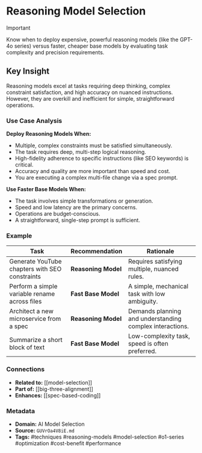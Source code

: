 # Reasoning Model Selection

> [!IMPORTANT]
> Know when to deploy expensive, powerful reasoning models (like the GPT-4o series) versus faster, cheaper base models by evaluating task complexity and precision requirements.

## Key Insight
Reasoning models excel at tasks requiring deep thinking, complex constraint satisfaction, and high accuracy on nuanced instructions. However, they are overkill and inefficient for simple, straightforward operations.

### Use Case Analysis

**Deploy Reasoning Models When:**
- Multiple, complex constraints must be satisfied simultaneously.
- The task requires deep, multi-step logical reasoning.
- High-fidelity adherence to specific instructions (like SEO keywords) is critical.
- Accuracy and quality are more important than speed and cost.
- You are executing a complex multi-file change via a spec prompt.

**Use Faster Base Models When:**
- The task involves simple transformations or generation.
- Speed and low latency are the primary concerns.
- Operations are budget-conscious.
- A straightforward, single-step prompt is sufficient.

### Example
| Task                                           | Recommendation          | Rationale                                    |
| ---------------------------------------------- | ----------------------- | -------------------------------------------- |
| Generate YouTube chapters with SEO constraints | **Reasoning Model**     | Requires satisfying multiple, nuanced rules. |
| Perform a simple variable rename across files  | **Fast Base Model**     | A simple, mechanical task with low ambiguity.|
| Architect a new microservice from a spec     | **Reasoning Model**     | Demands planning and understanding complex interactions.|
| Summarize a short block of text              | **Fast Base Model**     | Low-complexity task, speed is often preferred.|

### Connections
- **Related to:** [[model-selection]]
- **Part of:** [[big-three-alignment]]
- **Enhances:** [[spec-based-coding]]

### Metadata
- **Domain:** AI Model Selection
- **Source:** `GUVrOa4V8iE.md`
- **Tags:** #techniques #reasoning-models #model-selection #o1-series #optimization #cost-benefit #performance
